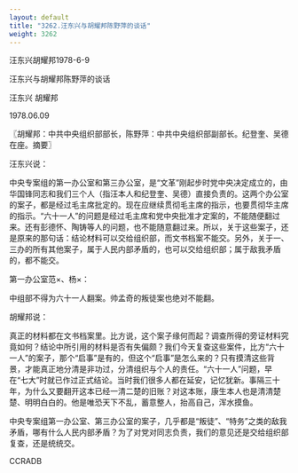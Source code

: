 ```yaml
---
layout: default
title: "3262.汪东兴与胡耀邦陈野萍的谈话"
weight: 3262
---
```


汪东兴胡耀邦1978-6-9

汪东兴与胡耀邦陈野萍的谈话

汪东兴 胡耀邦

1978.06.09

〖胡耀邦：中共中央组织部部长，陈野萍：中共中央组织部副部长。纪登奎、吴德在座。摘要〗

汪东兴说：

中央专案组的第一办公室和第三办公室，是“文革”刚起步时党中央决定成立的，由华国锋同志和我们三个人（指汪本人和纪登奎、吴德）直接负责的。这两个办公室的案子，都是经过毛主席批定的。现在应继续贯彻毛主席的指示，也要贯彻华主席的指示。“六十一人”的问题是经过毛主席和党中央批准才定案的，不能随便翻过来。还有彭德怀、陶铸等人的问题，也不能随意翻过来。所以，关于这些案子，还是原来的那句话：结论材料可以交给组织部，而文书档案不能交。另外，关于一、三办的所有其他案子，属于人民内部矛盾的，也可以交给组织部；属于敌我矛盾的，都不能交。

第一办公室范×、杨×：

中组部不得为六十一人翻案。帅孟奇的叛徒案也绝对不能翻。

胡耀邦说：

真正的材料都在文书档案里。比方说，这个案子缘何而起？调查所得的旁证材料究竟如何？结论中所引用的材料是否有失偏颇？我们今天复查这些案件，比方“六十一人”的案子，那个“启事”是有的，但这个“启事”是怎么来的？只有摸清这些背景，才能真正地分清是非功过，分清组织与个人的责任。“六十一人”问题，早在“七大”时就已作过正式结论。当时我们很多人都在延安，记忆犹新。事隔三十年，为什么又要翻开这本已经一清二楚的旧账？对这本账，康生本人也是清清楚楚、明明白白的。他是唯恐天下不乱，蓄意整人，抬高自己，浑水摸鱼。

中央专案组第一办公室、第三办公室的案子，几乎都是“叛徒”、“特务”之类的敌我矛盾，哪有什么人民内部矛盾？为了对党对同志负责，我们的意见还是交给组织部复查，还是统统交。

CCRADB

